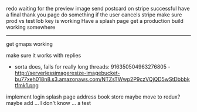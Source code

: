 redo waiting for the preview image
send postcard on stripe successful
have a final thank you page
do something if the user cancels stripe
make sure prod vs test lob key is working
Have a splash page
get a production build working somewhere

---------

get gmaps working

make sure it works with replies
- sorta does, fails for really long threads: 916350504963276805 - http://serverlessimageresize-imagebucket-bu77xeh018n8.s3.amazonaws.com/NTZsTWwp2P9czVQjQD5wStDbbbktfmk1.png

implement login
splash page
address book store
maybe move to redux?
maybe add ... I don't know ... a test